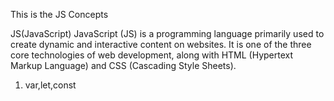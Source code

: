 This is the JS Concepts

JS(JavaScript) 
JavaScript (JS) is a programming language primarily used to create dynamic and interactive content on websites. It is one of the three core technologies of web development, along with HTML (Hypertext Markup Language) and CSS (Cascading Style Sheets).

1. var,let,const
